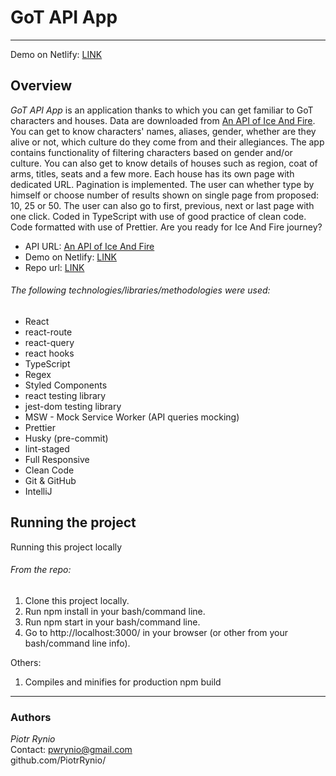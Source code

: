 # GoT API App

---

Demo on Netlify: [LINK](https://got-api-app.netlify.app/)

## Overview

*GoT API App* is an application thanks to which you can get familiar to GoT characters and houses. Data are downloaded from [An API of Ice And Fire](https://anapioficeandfire.com/). You can get to know characters' names, aliases, gender, whether are they alive or not, which culture do they come from and their allegiances. The app contains functionality of filtering characters based on gender and/or culture. You can also get to know details of houses such as region, coat of arms, titles, seats and a few more. Each house has its own page with dedicated URL. Pagination is implemented. The user can whether type by himself or choose number of results shown on single page from proposed: 10, 25 or 50. The user can also go to first, previous, next or last page with one click. Coded in TypeScript with use of good practice of clean code. Code formatted with use of Prettier.
Are you ready for Ice And Fire journey?

- API URL: [An API of Ice And Fire](https://anapioficeandfire.com/)
- Demo on Netlify: [LINK](https://got-api-app.netlify.app/)
- Repo url: [LINK](https://github.com/PiotrRynio/got-api-app)

###### The following technologies/libraries/methodologies were used:

- React
- react-route
- react-query
- react hooks
- TypeScript
- Regex
- Styled Components
- react testing library
- jest-dom testing library
- MSW - Mock Service Worker (API queries mocking)
- Prettier
- Husky (pre-commit)
- lint-staged
- Full Responsive
- Clean Code
- Git & GitHub
- IntelliJ

## Running the project

Running this project locally

###### From the repo:

1. Clone this project locally.
2. Run npm install in your bash/command line.
3. Run npm start in your bash/command line.
4. Go to http://localhost:3000/ in your browser (or other from your bash/command line info).

Others:

1. Compiles and minifies for production npm build

---

### Authors

*Piotr Rynio*  
Contact:
pwrynio@gmail.com  
github.com/PiotrRynio/
